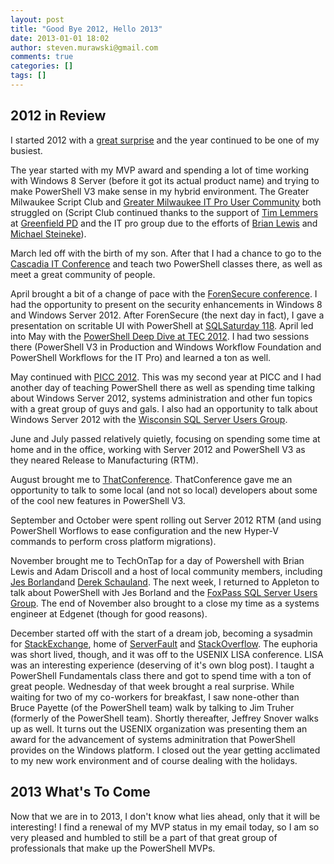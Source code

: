 ```yaml
---
layout: post
title: "Good Bye 2012, Hello 2013"
date: 2013-01-01 18:02
author: steven.murawski@gmail.com
comments: true
categories: []
tags: []
---
```



## 2012 in Review





I started 2012 with a [great surprise](http://stevenmurawski.com/powershell/2012/01/starting-2012-with-a-bang) and the year continued to be one of my busiest.




The year started with my MVP award and spending a lot of time working with Windows 8 Server (before it got its actual product name) and trying to make PowerShell V3 make sense in my hybrid environment.  The Greater Milwaukee Script Club and [Greater Milwaukee IT Pro User Community](http://gmitpuc.com/) both struggled on (Script Club continued thanks to the support of [Tim Lemmers](http://liquidclever.com/) at [Greenfield PD](http://www.greenfieldpolice.org/) and  the IT pro group due to the efforts of [Brian Lewis](http://mythoughtsonit.com) and [Michael Steineke](http://twitter.com/msteineke)).




March led off with the birth of my son.  After that I had a chance to go to the [Cascadia IT Conference](http://www.casitconf.org/casitconf12/) and teach two PowerShell classes there, as well as meet a great community of people.




April brought a bit of a change of pace with the [ForenSecure conference](http://www.cvent.com/events/forensecure-12-it-forensics-and-security-conference-and-expo/custom-36-3496b59fea7748d3ad66d7118c1b6db8.aspx).  I had the opportunity to present on the security enhancements in Windows 8 and Windows Server 2012.  After ForenSecure (the next day in fact), I gave a presentation on scritable UI with PowerShell at [SQLSaturday 118](http://www.sqlsaturday.com/viewsession.aspx?sat=118&amp;sessionid=6785). April led into May with the [PowerShell Deep Dive at TEC 2012](http://www.theexpertsconference.com/us/2012/powershell-deep-dive/).  I had two sessions there (PowerShell V3 in Production and Windows Workflow Foundation and PowerShell Workflows for the IT Pro) and learned a ton as well.




May continued with [PICC 2012](http://www.picconf.org/picc12/).  This was my second year at PICC and I had another day of teaching PowerShell there as well as spending time talking about Windows Server 2012, systems administration and other fun topics with a great group of guys and gals.  I also had an opportunity to talk about Windows Server 2012 with the [Wisconsin SQL Server Users Group](http://wisconsin.sqlpass.org/).




June and July passed relatively quietly, focusing on spending some time at home and in the office, working with Server 2012 and PowerShell V3 as they neared Release to Manufacturing (RTM).




August brought me to [ThatConference](http://www.thatconference.com/).  ThatConference gave me an opportunity to talk to some local (and not so local) developers about some of the cool new features in PowerShell V3.




September and October were spent rolling out Server 2012 RTM (and using PowerShell Worflows to ease configuration and the new Hyper-V commands to perform cross platform migrations).




November brought me to TechOnTap for a day of Powershell with Brian Lewis and Adam Driscoll and a host of local community members, including [Jes Borland](https://twitter.com/grrl_geek)and [Derek Schauland](https://twitter.com/webjunkie).  The next week, I returned to Appleton to talk about PowerShell with Jes Borland and the [FoxPass SQL Server Users Group](http://fox.sqlpass.org/).  The end of November also brought to a close my time as a systems engineer at Edgenet (though for good reasons).




December started off with the start of a dream job, becoming a sysadmin for [StackExchange](http://stackexchange.com), home of [ServerFault](http://serverfault.com) and [StackOverflow](http://stackoverflow.com).  The euphoria was short lived, though, and it was off to the USENIX LISA conference.  LISA was an interesting experience (deserving of it's own blog post).  I taught a PowerShell Fundamentals class there and got to spend time with a ton of great people.  Wednesday of that week brought a real surprise.  While waiting for two of my co-workers for breakfast, I saw none-other than Bruce Payette (of the PowerShell team) walk by talking to Jim Truher (formerly of the PowerShell team).  Shortly thereafter, Jeffrey Snover walks up as well.  It turns out the USENIX organization was presenting them an award for the advancement of systems adminitration that PowerShell provides on the Windows platform.  I closed out the year getting acclimated to my new work environment and of course dealing with the holidays.




## 2013 What's To Come





Now that we are in to 2013, I don't know what lies ahead, only that it will be interesting!  I find a renewal of my MVP status in my email today, so I am so very pleased and humbled to still be a part of that great group of professionals that make up the PowerShell MVPs.

